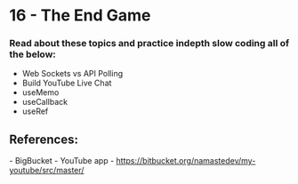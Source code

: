 # 16 - The End Game

### Read about these topics and practice indepth slow coding all of the below:

<ul>
	<li>Web Sockets vs API Polling</li>
	<li>Build YouTube Live Chat</li>
	<li>useMemo </li>
	<li>useCallback</li>
	<li>useRef</li>
</ul>

## References:

<p>- BigBucket - YouTube app - <a href="https://bitbucket.org/namastedev/my-youtube/src/master/" rel="noreferrer noopener" role="button" tabindex="0" target="_blank" title="https://bitbucket.org/namastedev/my-youtube/src/master/">https://bitbucket.org/namastedev/my-youtube/src/master/</a></p>

